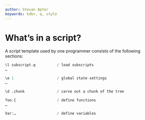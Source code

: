 ```yaml
---
author: Stevan Apter
keywords: kdb+, q, style
---
```


# What’s in a script?


<!-- FIXME
Omitted parts refer to K. 
Is what’s left worth keeping?
 -->

A script template used by one programmer consists of the following sections:

```q
\l subscript.q          / load subscripts
…

\e 1                    / global state-settings
…

\d .chunk               / carve out a chunk of the tree

foo:{                   / define functions
…

Var:…                   / define variables
```
